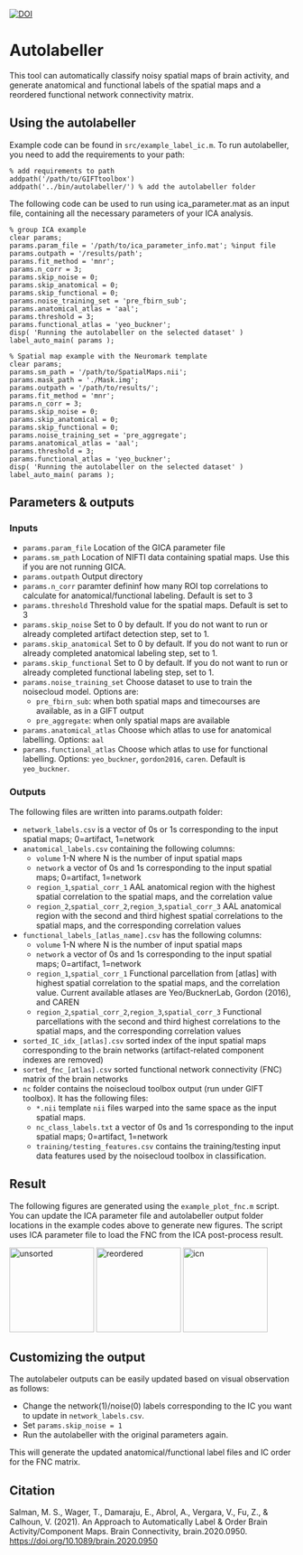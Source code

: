 [![DOI](https://zenodo.org/badge/253869566.svg)](https://zenodo.org/badge/latestdoi/253869566)

# Autolabeller

This tool can automatically classify noisy spatial maps of brain activity, and generate anatomical and functional labels of the spatial maps and a reordered functional network connectivity matrix.

## Using the autolabeller

Example code can be found in `src/example_label_ic.m`. To run autolabeller, you need to add the requirements to your path:

    % add requirements to path
    addpath('/path/to/GIFTtoolbox')
    addpath('../bin/autolabeller/') % add the autolabeller folder
    
The following code can be used to run using ica_parameter.mat as an input file, containing all the necessary parameters of your ICA analysis.

    % group ICA example 
    clear params;
    params.param_file = '/path/to/ica_parameter_info.mat'; %input file
    params.outpath = '/results/path';
    params.fit_method = 'mnr';
    params.n_corr = 3; 
    params.skip_noise = 0;
    params.skip_anatomical = 0;
    params.skip_functional = 0;
    params.noise_training_set = 'pre_fbirn_sub';
    params.anatomical_atlas = 'aal';
    params.threshold = 3;
    params.functional_atlas = 'yeo_buckner';
    disp( 'Running the autolabeller on the selected dataset' )
    label_auto_main( params );

    % Spatial map example with the Neuromark template
    clear params;
    params.sm_path = '/path/to/SpatialMaps.nii';
    params.mask_path = './Mask.img';
    params.outpath = '/path/to/results/';
    params.fit_method = 'mnr';
    params.n_corr = 3;
    params.skip_noise = 0;
    params.skip_anatomical = 0;
    params.skip_functional = 0;
    params.noise_training_set = 'pre_aggregate';
    params.anatomical_atlas = 'aal';
    params.threshold = 3;
    params.functional_atlas = 'yeo_buckner';
    disp( 'Running the autolabeller on the selected dataset' )
    label_auto_main( params );

## Parameters & outputs

### Inputs
* `params.param_file` Location of the GICA parameter file
* `params.sm_path` Location of NIFTI data containing spatial maps. Use this if you are not running GICA.
* `params.outpath` Output directory
* `params.n_corr` paramter defininf how many ROI top correlations to calculate for anatomical/functional labeling. Default is set to 3
* `params.threshold` Threshold value for the spatial maps. Default is set to 3
* `params.skip_noise` Set to 0 by default. If you do not want to run or already completed artifact detection step, set to 1. 
* `params.skip_anatomical` Set to 0 by default. If you do not want to run or already completed anatomical labeling step, set to 1. 
* `params.skip_functional` Set to 0 by default. If you do not want to run or already completed functional labeling step, set to 1. 
* `params.noise_training_set` Choose dataset to use to train the noisecloud model. Options are:
    - `pre_fbirn_sub`: when both spatial maps and timecourses are available, as in a GIFT output
    - `pre_aggregate`: when only spatial maps are available
* `params.anatomical_atlas` Choose which atlas to use for anatomical labelling. Options: `aal`
* `params.functional_atlas` Choose which atlas to use for functional labelling. Options: `yeo_buckner`, `gordon2016`, `caren`. Default is `yeo_buckner`.

### Outputs
The following files are written into params.outpath folder:
* `network_labels.csv` is a vector of 0s or 1s corresponding to the input spatial maps; 0=artifact, 1=network
* `anatomical_labels.csv` containing the following columns:
    * `volume` 1-N where N is the number of input spatial maps
    * `network` a vector of 0s and 1s corresponding to the input spatial maps; 0=artifact, 1=network
    * `region_1`,`spatial_corr_1` AAL anatomical region with the highest spatial correlation to the spatial maps, and the correlation value
    * `region_2`,`spatial_corr_2`,`region_3`,`spatial_corr_3` AAL anatomical region with the second and third highest spatial correlations to the spatial maps, and the corresponding correlation values
* `functional_labels_[atlas_name].csv` has the following columns:
    * `volume` 1-N where N is the number of input spatial maps
    * `network` a vector of 0s and 1s corresponding to the input spatial maps; 0=artifact, 1=network
    * `region_1`,`spatial_corr_1` Functional parcellation from [atlas] with highest spatial correlation to the spatial maps, and the correlation value. Current available atlases are Yeo/BucknerLab, Gordon (2016), and CAREN 
    * `region_2`,`spatial_corr_2`,`region_3`,`spatial_corr_3` Functional parcellations with the second and third highest correlations to the spatial maps, and the corresponding correlation values
* `sorted_IC_idx_[atlas].csv` sorted index of the input spatial maps corresponding to the brain networks (artifact-related component indexes are removed)
* `sorted_fnc_[atlas].csv` sorted functional network connectivity (FNC) matrix of the brain networks 
* `nc` folder contains the noisecloud toolbox output (run under GIFT toolbox). It has the following files:
    * `*.nii` template `nii` files warped into the same space as the input spatial maps.
    * `nc_class_labels.txt` a vector of 0s and 1s corresponding to the input spatial maps; 0=artifact, 1=network
    * `training/testing_features.csv` contains the training/testing input data features used by the noisecloud toolbox in classification.  

## Result

The following figures are generated using the `example_plot_fnc.m` script. 
You can update the ICA parameter file and autolabeller output folder locations in the example codes above to generate new figures.
The script uses ICA parameter file to load the FNC from the ICA post-process result.

<img src="results/fbirn_nc_train_sub_th04/FBIRN_fnc_unsorted_yeo_buckner.png" alt="unsorted" width="150"/> <img src="results/fbirn_nc_train_sub_th04/FBIRN_fnc_reordered_yeo_buckner.png" alt="reordered" width="150"/> <img src="results/fbirn_nc_train_sub_th04/FBIRN_fnc_icn_yeo_buckner.png" alt="icn" width="150"/>

## Customizing the output

The autolabeler outputs can be easily updated based on visual observation as follows:
- Change the network(1)/noise(0) labels corresponding to the IC you want to update in `network_labels.csv`.
- Set `params.skip_noise = 1`
- Run the autolabeller with the original parameters again.

This will generate the updated anatomical/functional label files and IC order for the FNC matrix.

## Citation

Salman, M. S., Wager, T., Damaraju, E., Abrol, A., Vergara, V., Fu, Z., & Calhoun, V. (2021). An Approach to Automatically Label & Order Brain Activity/Component Maps. Brain Connectivity, brain.2020.0950. https://doi.org/10.1089/brain.2020.0950
